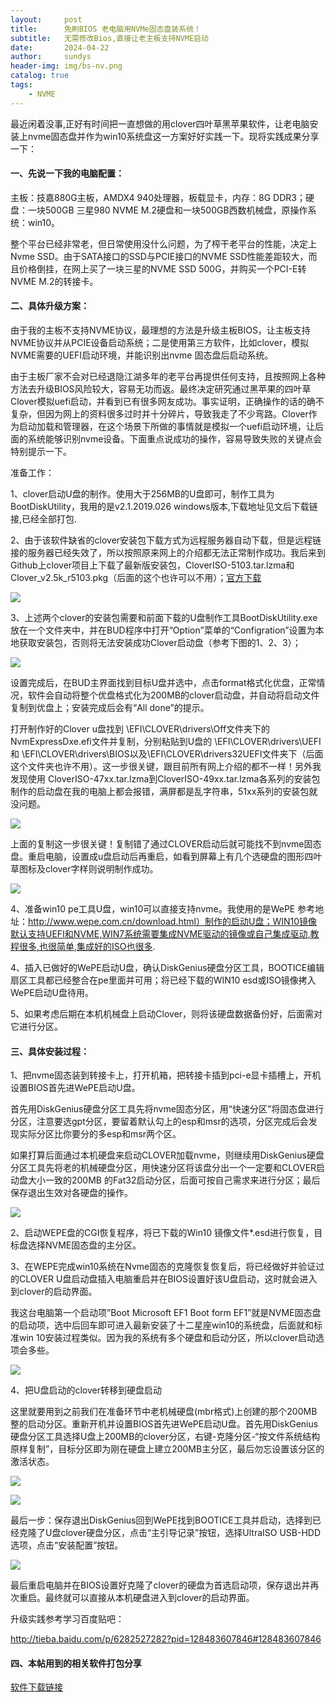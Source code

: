 ```yaml
---
layout:     post
title:      免刷BIOS 老电脑用NVMe固态盘装系统！
subtitle:   无需修改Bios,直接让老主板支持NVME启动
date:       2024-04-22
author:     sundys
header-img: img/bs-nv.png
catalog: true
tags:
    - NVME
---
```


最近闲着没事,正好有时间把一直想做的用clover四叶草黑苹果软件，让老电脑安装上nvme固态盘并作为win10系统盘这一方案好好实践一下。现将实践成果分享一下：

#### 一、先说一下我的电脑配置：

主板：技嘉880G主板，AMDX4 940处理器，板载显卡，内存：8G DDR3；硬盘：一块500GB 三星980 NVME M.2硬盘和一块500GB西数机械盘，原操作系统：win10。

整个平台已经非常老，但日常使用没什么问题，为了榨干老平台的性能，决定上Nvme SSD。由于SATA接口的SSD与PCIE接口的NVME SSD性能差距较大，而且价格倒挂，在网上买了一块三星的NVME SSD 500G，并购买一个PCI-E转NVME M.2的转接卡。

#### 二、具体升级方案：

由于我的主板不支持NVME协议，最理想的方法是升级主板BIOS，让主板支持NVME协议并从PCIE设备启动系统；二是使用第三方软件，比如clover，模拟NVME需要的UEFI启动环境，并能识别出nvme 固态盘后启动系统。

由于主板厂家不会对已经退隐江湖多年的老平台再提供任何支持，且按照网上各种方法去升级BIOS风险较大，容易无功而返。最终决定研究通过黑苹果的四叶草Clover模拟uefi启动，并看到已有很多网友成功。事实证明，正确操作的话的确不复杂，但因为网上的资料很多过时并十分碎片，导致我走了不少弯路。Clover作为启动加载和管理器，在这个场景下所做的事情就是模拟一个uefi启动环境，让后面的系统能够识别nvme设备。下面重点说成功的操作，容易导致失败的关键点会特别提示一下。

准备工作：

1、clover启动U盘的制作。使用大于256MB的U盘即可，制作工具为BootDiskUtility，我用的是v2.1.2019.026 windows版本,下载地址见文后下载链接,已经全部打包.

2、由于该软件缺省的clover安装包下载方式为远程服务器自动下载，但是远程链接的服务器已经失效了，所以按照原来网上的介绍都无法正常制作成功。我后来到Github上clover项目上下载了最新版安装包，CloverISO-5103.tar.lzma和Clover\_v2.5k\_r5103.pkg（后面的这个也许可以不用）；[<u><span>官方下载</span></u>](https://github.com/CloverHackyColor/CloverBootloader/releases?page=6)

![](/img/bs-nv-01.png)

3、上述两个clover的安装包需要和前面下载的U盘制作工具BootDiskUtility.exe放在一个文件夹中，并在BUD程序中打开“Option”菜单的“Configration”设置为本地获取安装包，否则将无法安装成功Clover启动盘（参考下图的1、2、3）；

![](/img/bs-nv-02.png)

设置完成后，在BUD主界面找到目标U盘并选中，点击format格式化优盘，正常情况，软件会自动将整个优盘格式化为200MB的clover启动盘，并自动将启动文件复制到优盘上；安装完成后会有“All done”的提示。

打开制作好的Clover u盘找到 \\EFI\\CLOVER\\drivers\\Off文件夹下的NvmExpressDxe.efi文件并复制，分别粘贴到U盘的 \\EFI\\CLOVER\\drivers\\UEFI和 \\EFI\\CLOVER\\drivers\\BIOS以及\\EFI\\CLOVER\\drivers32UEFI文件夹下（后面这个文件夹也许不用）。这一步很关键，跟目前所有网上介绍的都不一样！另外我发现使用 CloverISO-47xx.tar.lzma到CloverISO-49xx.tar.lzma各系列的安装包制作的启动盘在我的电脑上都会报错，满屏都是乱字符串，51xx系列的安装包就没问题。

![](/img/bs-nv-03.png)

上面的复制这一步很关键！复制错了通过CLOVER启动后就可能找不到nvme固态盘。重启电脑，设置成u盘启动后再重启，如看到屏幕上有几个选硬盘的图形四叶草图标及clover字样则说明制作成功。

![](/img/bs-nv-04.png)

4、准备win10 pe工具U盘，win10可以直接支持nvme。我使用的是WePE 参考地址：http://www.wepe.com.cn/download.html）制作的启动U盘；WIN10镜像默认支持UEFI和NVME,WIN7系统需要集成NVME驱动的镜像或自己集成驱动,教程很多,也很简单,集成好的ISO也很多.

4、插入已做好的WePE启动U盘，确认DiskGenius硬盘分区工具，BOOTICE编辑扇区工具都已经整合在pe里面并可用；将已经下载的WIN10 esd或ISO镜像拷入WePE启动U盘待用。

5、如果考虑后期在本机机械盘上启动Clover，则将该硬盘数据备份好，后面需对它进行分区。

#### 三、具体安装过程：

1、把nvme固态装到转接卡上，打开机箱，把转接卡插到pci-e显卡插槽上，开机设置BIOS首先进WePE启动U盘。

首先用DiskGenius硬盘分区工具先将nvme固态分区，用“快速分区”将固态盘进行分区，注意要选gpt分区，要留着默认勾上的esp和msr的选项，分区完成后会发现实际分区比你要分的多esp和msr两个区。

如果打算后面通过本机硬盘来启动CLOVER加载nvme，则继续用DiskGenius硬盘分区工具先将老的机械硬盘分区，用快速分区将该盘分出一个一定要和CLOVER启动盘大小一致的200MB 的Fat32启动分区，后面可按自己需求来进行分区；最后保存退出生效对各硬盘的操作。

![](/img/bs-nv-05.png)

2、启动WEPE盘的CGI恢复程序，将已下载的Win10 镜像文件*.esd进行恢复，目标盘选择NVME固态盘的主分区。

3、在WEPE完成win10系统在Nvme固态的克隆恢复恢复后，将已经做好并验证过的CLOVER U盘启动盘插入电脑重启并在BIOS设置好该U盘启动，这时就会进入到clover的启动界面。

我这台电脑第一个启动项”Boot Microsoft EF1 Boot form EF1”就是NVME固态盘的启动项，选中后回车即可进入最新安装了十二星座win10的系统盘，后面就和标准win 10安装过程类似。因为我的系统有多个硬盘和启动分区，所以clover启动选项会多些。

![](/img/bs-nv-06.png)

4、把U盘启动的clover转移到硬盘启动

这里就要用到之前我们在准备环节中老机械硬盘(mbr格式)上创建的那个200MB整的启动分区。重新开机并设置BIOS首先进WePE启动U盘。首先用DiskGenius硬盘分区工具选择U盘上200MB的clover分区，右键-克隆分区-“按文件系统结构原样复制”，目标分区即为刚在硬盘上建立200MB主分区，最后勿忘设置该分区的激活状态。

![](/img/bs-nv-07.png)

![](/img/bs-nv-08.png)

最后一步：保存退出DiskGenius回到WePE找到BOOTICE工具并启动，选择到已经克隆了U盘clover硬盘分区，点击“主引导记录”按钮，选择UltraISO USB-HDD选项，点击“安装配置”按钮。

![](/img/bs-nv-09.png)

最后重启电脑并在BIOS设置好克隆了clover的硬盘为首选启动项，保存退出并再次重启。最终就可以直接从本机硬盘进入到clover的启动界面。

升级实践参考学习百度贴吧：

http://tieba.baidu.com/p/6282527282?pid=128483607846#128483607846

#### 四、本帖用到的相关软件打包分享

[软件下载链接](https://dlink.host/1drv/aHR0cHM6Ly8xZHJ2Lm1zL3UvcyFBb1N6ZUhpNXRrWkx2Q1gwQWdxbmE4NFRKVFVHP2U9cGl2czVn.rar)


